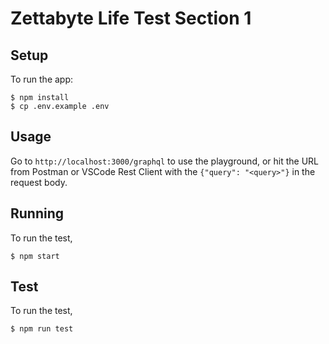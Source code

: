 # Zettabyte Life Test Section 1

## Setup
To run the app:

```
$ npm install
$ cp .env.example .env
```

## Usage
Go to `http://localhost:3000/graphql` to use the playground, or hit the URL
from Postman or VSCode Rest Client with the `{"query": "<query>"}` in the
request body.

## Running
To run the test,

```
$ npm start
```

## Test
To run the test,

```
$ npm run test
```
